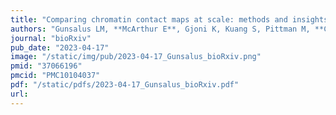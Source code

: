 ```yaml
---
title: "Comparing chromatin contact maps at scale: methods and insights"
authors: "Gunsalus LM, **McArthur E**, Gjoni K, Kuang S, Pittman M, **Capra JA**, Pollard KS."
journal: "bioRxiv"
pub_date: "2023-04-17"
image: "/static/img/pub/2023-04-17_Gunsalus_bioRxiv.png"
pmid: "37066196"
pmcid: "PMC10104037"
pdf: "/static/pdfs/2023-04-17_Gunsalus_bioRxiv.pdf"
url: 
---
```

